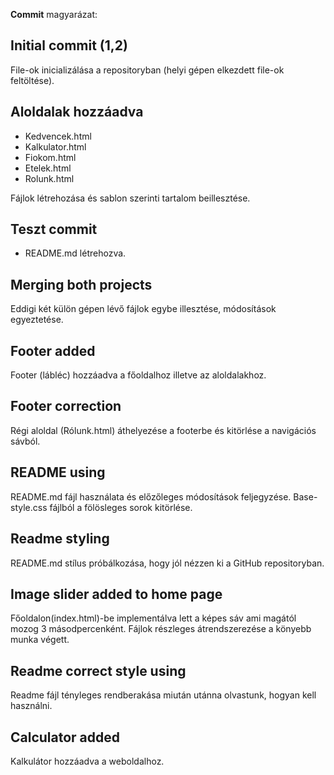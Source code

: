 **Commit** magyarázat:

## Initial commit (1,2)

File-ok inicializálása a repositoryban (helyi gépen elkezdett file-ok feltöltése).

## Aloldalak hozzáadva

- Kedvencek.html
- Kalkulator.html
- Fiokom.html
- Etelek.html
- Rolunk.html

Fájlok létrehozása és sablon szerinti tartalom beillesztése.

## Teszt commit

- README.md létrehozva.

## Merging both projects

Eddigi két külön gépen lévő fájlok egybe illesztése, módosítások egyeztetése.

## Footer added

Footer (lábléc) hozzáadva a főoldalhoz illetve az aloldalakhoz.

## Footer correction

Régi aloldal (Rólunk.html) áthelyezése a footerbe és kitörlése a navigációs sávból.

## README using

README.md fájl használata és előzőleges módosítások feljegyzése.
Base-style.css fájlból a fölösleges sorok kitörlése.

## Readme styling

README.md stílus próbálkozása, hogy jól nézzen ki a GitHub repositoryban.

## Image slider added to home page

Főoldalon(index.html)-be implementálva lett a képes sáv ami magától mozog 3 másodpercenként.
Fájlok részleges átrendszerezése a könyebb munka végett.

## Readme correct style using

Readme fájl tényleges rendberakása miután utánna olvastunk, hogyan kell használni.

## Calculator added

Kalkulátor hozzáadva a weboldalhoz.
